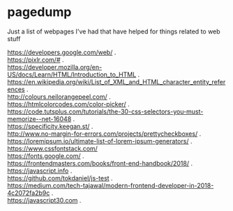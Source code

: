 # pagedump
Just a list of webpages I've had that have helped for things related to web stuff

https://developers.google.com/web/ . <br />
https://pixlr.com/# . <br />
https://developer.mozilla.org/en-US/docs/Learn/HTML/Introduction_to_HTML . <br />
https://en.wikipedia.org/wiki/List_of_XML_and_HTML_character_entity_references . <br />
http://colours.neilorangepeel.com/ . <br />
https://htmlcolorcodes.com/color-picker/ . <br />
https://code.tutsplus.com/tutorials/the-30-css-selectors-you-must-memorize--net-16048 . <br />
https://specificity.keegan.st/ . <br />
http://www.no-margin-for-errors.com/projects/prettycheckboxes/ . <br />
https://loremipsum.io/ultimate-list-of-lorem-ipsum-generators/ . <br />
https://www.cssfontstack.com/  <br />
https://fonts.google.com/ . <br />
https://frontendmasters.com/books/front-end-handbook/2018/ . <br />
https://javascript.info . <br />
https://github.com/tokdaniel/js-test . <br />
https://medium.com/tech-tajawal/modern-frontend-developer-in-2018-4c2072fa2b9c . <br />
https://javascript30.com . <br />
